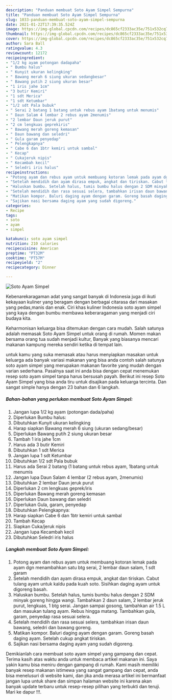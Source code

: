 ```yaml
---
description: "Panduan membuat Soto Ayam Simpel Sempurna"
title: "Panduan membuat Soto Ayam Simpel Sempurna"
slug: 1033-panduan-membuat-soto-ayam-simpel-sempurna
date: 2021-01-22T17:39:35.524Z
image: https://img-global.cpcdn.com/recipes/dc865cf2333ac35e/751x532cq70/soto-ayam-simpel-foto-resep-utama.jpg
thumbnail: https://img-global.cpcdn.com/recipes/dc865cf2333ac35e/751x532cq70/soto-ayam-simpel-foto-resep-utama.jpg
cover: https://img-global.cpcdn.com/recipes/dc865cf2333ac35e/751x532cq70/soto-ayam-simpel-foto-resep-utama.jpg
author: Sara Ball
ratingvalue: 4.3
reviewcount: 12172
recipeingredient:
- "1/2 kg ayam potongan dadapaha"
- " Bumbu halus"
- " Kunyit ukuran kelingking"
- " Bawang merah 6 siung ukuran sedangbesar"
- " Bawang putih 2 siung ukuran besar"
- "1 iris jahe 1cm"
- "3 butir Kemiri"
- "1 sdt Merica"
- "1 sdt Ketumbar"
- "1/2 sdt Pala bubuk"
- " Serai 2 batang 1 batang untuk rebus ayam 1batang untuk menumis"
- " Daun Salam 4 lembar 2 rebus ayam 2menumis"
- "2 lembar Daun jeruk purut"
- "2 cm lengkuas geprekiris"
- " Bawang merah goreng kemasan"
- " Daun bawang dan seledri"
- " Gula garam penyedap"
- " Pelengkapnya"
- " Cabe 6 dan 1btr kemiri untuk sambal"
- " Kecap"
- " Cukajeruk nipis"
- " Kecambah kecil"
- " Seledri iris halus"
recipeinstructions:
- "Potong ayam dan rebus ayam untuk membuang kotoran lemak pada ayam dgn menambahkan satu btg serai, 2 lembar daun salam, 1 sdt garam"
- "Setelah mendidih dan ayam dirasa empuk, angkat dan tiriskan. Cabut tulang ayam untuk kaldu pada kuah soto. Sisihkan daging ayam untuk digoreng basah."
- "Haluskan bumbu. Setelah halus, tumis bumbu halus dengan 2 SDM minyak goreng hingga wangi. Tambahkan 2 daun salam, 2 lembar jeruk purut, lengkuas, 1 btg serai. Jangan sampai gosong, tambahkan air 1.5 L dan masukan tulang ayam. Rebus hingga matang. Tambahkan gula, garam, penyedap rasa sesuai selera."
- "Setelah mendidih dan rasa sesuai selera, tambahkan irisan daun bawang, seledri dan bawang goreng."
- "Matikan kompor. Baluri daging ayam dengan garam. Goreng basah daging ayam. Setelah cukup angkat tiriskan."
- "Sajikan nasi bersama daging ayam yang sudah digoreng."
categories:
- Recipe
tags:
- soto
- ayam
- simpel

katakunci: soto ayam simpel 
nutrition: 210 calories
recipecuisine: American
preptime: "PT32M"
cooktime: "PT57M"
recipeyield: "2"
recipecategory: Dinner

---
```



![Soto Ayam Simpel](https://img-global.cpcdn.com/recipes/dc865cf2333ac35e/751x532cq70/soto-ayam-simpel-foto-resep-utama.jpg)

Kebenarekaragaman adat yang sangat banyak di Indonesia juga di ikuti kekayaan kuliner yang beragam dengan berbagai citarasa dari masakan yang pedas,manis dan enak. Ciri khas kuliner Indonesia soto ayam simpel yang kaya dengan bumbu membawa keberaragaman yang menjadi ciri budaya kita.




Keharmonisan keluarga bisa ditemukan dengan cara mudah. Salah satunya adalah memasak Soto Ayam Simpel untuk orang di rumah. Momen makan bersama orang tua sudah menjadi kultur, Banyak yang biasanya mencari makanan kampung mereka sendiri ketika di tempat lain.

untuk kamu yang suka memasak atau harus menyiapkan masakan untuk keluarga ada banyak variasi makanan yang bisa anda contoh salah satunya soto ayam simpel yang merupakan makanan favorite yang mudah dengan varian sederhana. Pasalnya saat ini anda bisa dengan cepat menemukan resep soto ayam simpel tanpa harus bersusah payah.
Berikut ini resep Soto Ayam Simpel yang bisa anda tiru untuk disajikan pada keluarga tercinta. Dan sangat simple hanya dengan 23 bahan dan 6 langkah.


<!--inarticleads1-->

##### Bahan-bahan yang perlukan membuat Soto Ayam Simpel:

1. Jangan lupa 1/2 kg ayam (potongan dada/paha)
1. Diperlukan  Bumbu halus:
1. Dibutuhkan  Kunyit ukuran kelingking
1. Harap siapkan  Bawang merah 6 siung (ukuran sedang/besar)
1. Diperlukan  Bawang putih 2 siung ukuran besar
1. Tambah 1 iris jahe 1cm
1. Harus ada 3 butir Kemiri
1. Dibutuhkan 1 sdt Merica
1. Jangan lupa 1 sdt Ketumbar
1. Dibutuhkan 1/2 sdt Pala bubuk
1. Harus ada  Serai 2 batang (1 batang untuk rebus ayam, 1batang untuk menumis
1. Jangan lupa  Daun Salam 4 lembar (2 rebus ayam, 2menumis)
1. Dibutuhkan 2 lembar Daun jeruk purut
1. Diperlukan 2 cm lengkuas geprek/iris
1. Diperlukan  Bawang merah goreng kemasan
1. Diperlukan  Daun bawang dan seledri
1. Diperlukan  Gula, garam, penyedap
1. Dibutuhkan  Pelengkapnya:
1. Harap siapkan  Cabe 6 dan 1btr kemiri untuk sambal
1. Tambah  Kecap
1. Siapkan  Cuka/jeruk nipis
1. Jangan lupa  Kecambah kecil
1. Dibutuhkan  Seledri iris halus




<!--inarticleads2-->

##### Langkah membuat  Soto Ayam Simpel:

1. Potong ayam dan rebus ayam untuk membuang kotoran lemak pada ayam dgn menambahkan satu btg serai, 2 lembar daun salam, 1 sdt garam
1. Setelah mendidih dan ayam dirasa empuk, angkat dan tiriskan. Cabut tulang ayam untuk kaldu pada kuah soto. Sisihkan daging ayam untuk digoreng basah.
1. Haluskan bumbu. Setelah halus, tumis bumbu halus dengan 2 SDM minyak goreng hingga wangi. Tambahkan 2 daun salam, 2 lembar jeruk purut, lengkuas, 1 btg serai. Jangan sampai gosong, tambahkan air 1.5 L dan masukan tulang ayam. Rebus hingga matang. Tambahkan gula, garam, penyedap rasa sesuai selera.
1. Setelah mendidih dan rasa sesuai selera, tambahkan irisan daun bawang, seledri dan bawang goreng.
1. Matikan kompor. Baluri daging ayam dengan garam. Goreng basah daging ayam. Setelah cukup angkat tiriskan.
1. Sajikan nasi bersama daging ayam yang sudah digoreng.




Demikianlah cara membuat soto ayam simpel yang gampang dan cepat. Terima kasih atas waktu anda untuk membaca artikel makanan ini. Saya yakin kamu bisa meniru dengan gampang di rumah. Kami masih memiliki banyak resep makanan istimewa yang sangat gampang dan cepat, anda bisa menelusuri di website kami, dan jika anda merasa artikel ini bermanfaat jangan lupa untuk share dan simpan halaman website ini karena akan banyak update terbaru untuk resep-resep pilihan yang terbukti dan teruji. Mari ke dapur !!!. 
